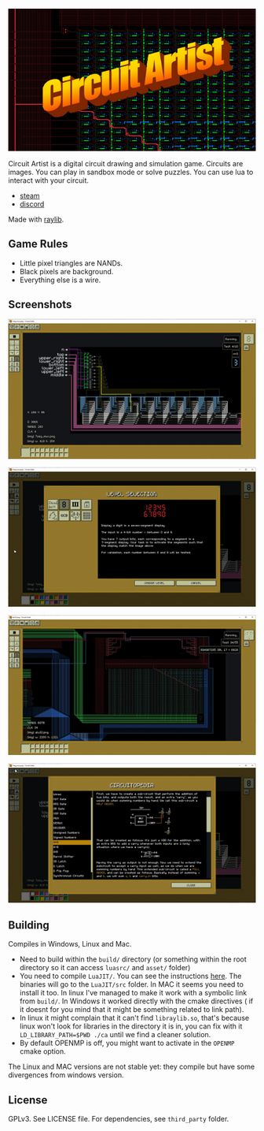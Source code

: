 ![logo](assets/logo2.png)

Circuit Artist is a digital circuit drawing and simulation game. Circuits are images. You can play in sandbox mode or solve puzzles. You can use lua to interact with your circuit.

- [steam](https://store.steampowered.com/app/3139580/Circuit_Artist/)
- [discord](https://discord.gg/McpSTEW5jU)

Made with [raylib](https://www.raylib.com/).

## Game Rules

- Little pixel triangles are NANDs.
- Black pixels are background.
- Everything else is a wire.

## Screenshots

![screenshot1](assets/screenshot1.png)

![screenshot2](assets/screenshot2.png)

![screenshot3](assets/screenshot3.png)

![screenshot4](assets/screenshot4.png)

## Building

Compiles in Windows, Linux and Mac.

- Need to build within the `build/` directory (or something within the root directory so it can access `luasrc/` and `asset/` folder)
- You need to compile `LuaJIT/`. You can see the instructions [here](https://luajit.org/install.html). The binaries will go to the `LuaJIT/src` folder. In MAC it seems you need to install it too. In linux I've managed to make it work with a symbolic link from `build/`. In Windows it worked directly with the cmake directives ( if it doesnt for you mind that it might be something related to link path).
- In linux it might complain that it can't find `libraylib.so`, that's because linux won't look for libraries in the directory it is in, you can fix with it `LD_LIBRARY_PATH=$PWD ./ca` until we find a cleaner solution.
- By default OPENMP is off, you might want to activate in the `OPENMP` cmake option.

The Linux and MAC versions are not stable yet: they compile but have some divergences from windows version.

## License

GPLv3. See LICENSE file. For dependencies, see `third_party` folder.
